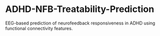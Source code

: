 # ADHD-NFB-Treatability-Prediction
 EEG-based prediction of neurofeedback responsiveness in ADHD using functional connectivity features.
